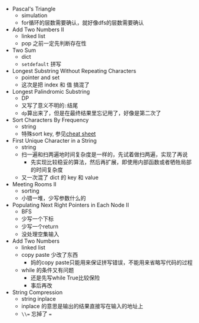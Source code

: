- Pascal's Triangle
    - simulation
    - for循环的层数需要确认，就好像dfs的层数需要确认
- Add Two Numbers II
    - linked list
    - pop 之前一定先判断存在性
- Two Sum
    - dict
    - `setdefault` 拼写
- Longest Substring Without Repeating Characters
    - pointer and set
    - 这次是把 index 和 值 搞混了
- Longest Palindromic Substring
    - DP
    - 又写了意义不明的`:`结尾
    - `dp`算出来了，但是在最终结果里忘记用了，好像是第二次了
- Sort Characters By Frequency
    - string
    - 特殊sort key, 参见[cheat sheet](note_python_cheat_sheet.md)
- First Unique Character in a String
    - string
    - 扫一遍和扫两遍地时间复杂度是一样的，先试着做扫两遍，实现了再说
        - 先实现比较稳妥的算法，然后再扩展，即使用内部函数或者牺牲局部的时间复杂度
    - 又一次混了 dict 的 key 和 value
- Meeting Rooms II
    - sorting
    - 小错一堆，少写参数什么的
- Populating Next Right Pointers in Each Node II
    - BFS
    - 少写一个下标
    - 少写一个return
    - 没处理空集输入
- Add Two Numbers
    - linked list
    - copy paste 少改了东西 
        - 妈的copy paste只能用来保证拼写错误，不能用来省略写代码的过程
    - while 的条件又有问题
        - 还是先写while True比较保险
        - 事后再改
- String Compression
    - string inplace
    - inplace 的意思是输出的结果直接写在输入的地址上
    - `\\=` 忘掉了 `=`
